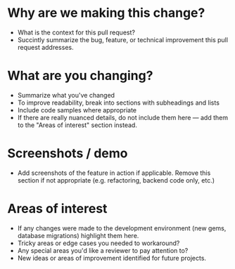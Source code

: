 # Why are we making this change?

- What is the context for this pull request?
- Succintly summarize the bug, feature, or technical improvement this pull request addresses.

# What are you changing?

- Summarize what you've changed
- To improve readability, break into sections with subheadings and lists
- Include code samples where appropriate
- If there are really nuanced details, do not include them here — add them to the "Areas of interest" section instead.

# Screenshots / demo

- Add screenshots of the feature in action if applicable. Remove this section if not appropriate (e.g. refactoring, backend code only, etc.)

# Areas of interest

- If any changes were made to the development environment (new gems, database migrations) highlight them here.
- Tricky areas or edge cases you needed to workaround?
- Any special areas you'd like a reviewer to pay attention to?
- New ideas or areas of improvement identified for future projects.
